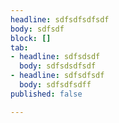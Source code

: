```yaml
---
headline: sdfsdfsdfsdf
body: sdfsdf
block: []
tab:
- headline: sdfsdsdf
  body: sdfsdsdfsdf
- headline: sdfsdfsdf
  body: sdfsdfsdff
published: false

---
```

